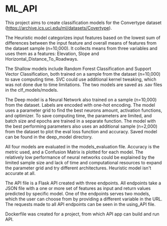 # ML_API

This project aims to create classification models for the Convertype dataset
(https://archive.ics.uci.edu/ml/datasets/Covertype).

The Heuristic model categorizes input features based on the lowest sum of differences between the
input feature and overall means of features from the dataset sample (n=10,000). It collects means 
from three variables and uses them as a features: Elevation, Slope and Horizontal_Distance_To_Roadways.

The Shallow models include Random Forest Classification and Support Vector Classification, both
trained on a sample from the dataset (n=10,000) to save computing time. SVC could use additional
kernel tweaking, which was not done due to time limitations. The two models are saved as .sav files in
the clf_models/models.

The Deep model is a Neural Network also trained on a sample (n=10,000) from the dataset. Labels are encoded
with one-hot encoding. The model uses a parameter grid to find the best neurons amount, activation
functions, and optimizer. To save computing time, the parameters are limited, and batch size and
epochs are trained in a separate function. The model with the best performing parameters also uses
an additional sample (n=2,000) from the dataset to plot the eval loss function and accuracy. Saved
model can be found in the deep_model directory.

All four models are evaluated in the models_evaluation file. Accuracy is the metric used, and a
Confusion Matrix is plotted for each model. The relatively low performance of neural networks could
be explained by the limited sample size and lack of time and computational resources to expand the
parameter grid and try different architectures. Heuristic model isn't accurate at all.

The API file is a Flask API created with three endpoints. All endpoints take a JSON file with a one or
more set of features as input and return values predicted by specific model. One of the endpoints serves 
two models, which the user can choose from by providing a different variable in the URL. The requests
made to all API endpoints can be seen in the using_API file.

Dockerfile was created for a project, from which API app can build and run API.
